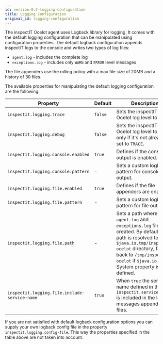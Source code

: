```yaml
---
id: version-0.2-logging-configuration
title: Logging Configuration
original_id: logging-configuration
---
```


The inspectIT Ocelot agent uses Logback library for logging.
It comes with the default logging configuration that can be manipulated using configuration properties.
The default logback configuration appends inspectIT logs to the console and writes two types of log files:

* `agent.log` - includes the complete log
* `exceptions.log` - includes only `WARN` and `ERROR` level messages

The file appenders use the rolling policy with a max file size of 20MB and a history of 30 files.

The available properties for manipulating the default logging configuration are the following:

|Property |Default| Description|
|---|---|---|
|`inspectit.logging.trace`|`false`|Sets the inspectIT Ocelot log level to `TRACE`.|
|`inspectit.logging.debug`|`false`|Sets the inspectIT Ocelot log level to `DEBUG` only if it's not already set to `TRACE`.|
|`inspectit.logging.console.enabled`|`true`|Defines if the console output is enabled.|
|`inspectit.logging.console.pattern`|-|Sets a custom logback pattern for console output.|
|`inspectit.logging.file.enabled`|`true`|Defines if the file appenders are enabled.|
|`inspectit.logging.file.pattern`|-|Sets a custom logback pattern for file output.|
|`inspectit.logging.file.path`|-|Sets a path where `agent.log` and `exceptions.log` files are created. By default, the path is resolved to `$java.io.tmp/inspectit-ocelot` directory, falling back to `/tmp/inspectit-ocelot` if `$java.io.tmp` System property is not defined.|
|`inspectit.logging.file.include-service-name`|`true`|When `true` the service name defined in the `inspectit.service-name` is included in the log messages appended to files.|

If you are not satisfied with default logback configuration options you can supply your own logback config file in the property `inspectit.logging.config-file`.
This way the properties specified in the table above are not taken into account.